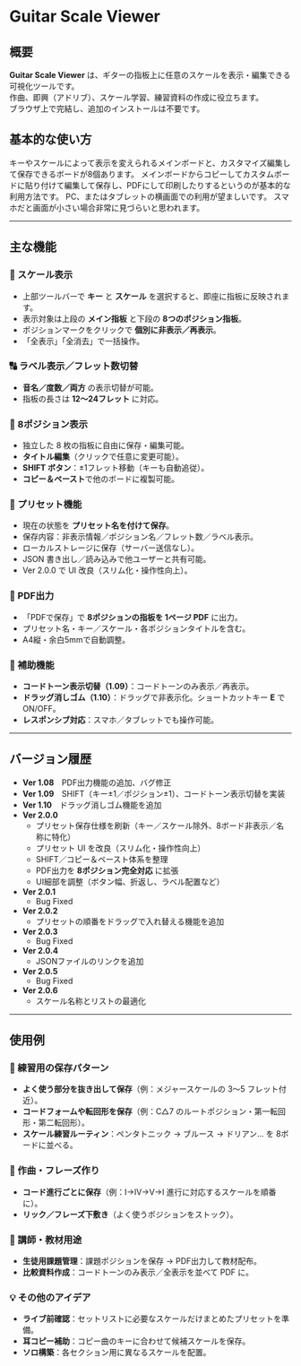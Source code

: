 # Guitar Scale Viewer

## 概要
**Guitar Scale Viewer** は、ギターの指板上に任意のスケールを表示・編集できる可視化ツールです。  
作曲、即興（アドリブ）、スケール学習、練習資料の作成に役立ちます。  
ブラウザ上で完結し、追加のインストールは不要です。  

## 基本的な使い方
キーやスケールによって表示を変えられるメインボードと、カスタマイズ編集して保存できるボードが8個あります。
メインボードからコピーしてカスタムボードに貼り付けて編集して保存し、PDFにして印刷したりするというのが基本的な利用方法です。
PC、またはタブレットの横画面での利用が望ましいです。
スマホだと画面が小さい場合非常に見づらいと思われます。

---

## 主な機能

### 🎼 スケール表示
- 上部ツールバーで **キー** と **スケール** を選択すると、即座に指板に反映されます。  
- 表示対象は上段の **メイン指板** と下段の **8つのポジション指板**。  
- ポジションマークをクリックで **個別に非表示／再表示**。  
- 「全表示」「全消去」で一括操作。  

### 🔠 ラベル表示／フレット数切替
- **音名／度数／両方** の表示切替が可能。  
- 指板の長さは **12〜24フレット** に対応。  

### 🎸 8ポジション表示
- 独立した 8 枚の指板に自由に保存・編集可能。  
- **タイトル編集**（クリックで任意に変更可能）。  
- **SHIFT ボタン**：±1フレット移動（キーも自動追従）。  
- **コピー＆ペースト**で他のボードに複製可能。  

### 💾 プリセット機能
- 現在の状態を **プリセット名を付けて保存**。  
- 保存内容：非表示情報／ポジション名／フレット数／ラベル表示。  
- ローカルストレージに保存（サーバー送信なし）。  
- JSON 書き出し／読み込みで他ユーザーと共有可能。  
- Ver 2.0.0 で UI 改良（スリム化・操作性向上）。  

### 📄 PDF出力
- 「PDFで保存」で **8ポジションの指板を 1ページ PDF** に出力。  
- プリセット名・キー／スケール・各ポジションタイトルを含む。  
- A4縦・余白5mmで自動調整。  

### 🎹 補助機能
- **コードトーン表示切替（1.09）**：コードトーンのみ表示／再表示。  
- **ドラッグ消しゴム（1.10）**：ドラッグで非表示化。ショートカットキー **E** で ON/OFF。  
- **レスポンシブ対応**：スマホ／タブレットでも操作可能。  

---

## バージョン履歴
- **Ver 1.08**　PDF出力機能の追加、バグ修正  
- **Ver 1.09**　SHIFT（キー±1／ポジション±1）、コードトーン表示切替を実装  
- **Ver 1.10**　ドラッグ消しゴム機能を追加  
- **Ver 2.0.0**  
  - プリセット保存仕様を刷新（キー／スケール除外、8ボード非表示／名称に特化）  
  - プリセット UI を改良（スリム化・操作性向上）  
  - SHIFT／コピー＆ペースト体系を整理  
  - PDF出力を **8ポジション完全対応** に拡張  
  - UI細部を調整（ボタン幅、折返し、ラベル配置など）
- **Ver 2.0.1**  
  - Bug Fixed
- **Ver 2.0.2**  
  - プリセットの順番をドラッグで入れ替える機能を追加  
- **Ver 2.0.3**  
  - Bug Fixed
- **Ver 2.0.4**  
  - JSONファイルのリンクを追加
- **Ver 2.0.5**  
  - Bug Fixed
- **Ver 2.0.6**  
  - スケール名称とリストの最適化

---

## 使用例

### 🎵 練習用の保存パターン
- **よく使う部分を抜き出して保存**（例：メジャースケールの 3〜5 フレット付近）。  
- **コードフォームや転回形を保存**（例：C△7 のルートポジション・第一転回形・第二転回形）。  
- **スケール練習ルーティン**：ペンタトニック → ブルース → ドリアン… を 8ボードに並べる。  

### 🎹 作曲・フレーズ作り
- **コード進行ごとに保存**（例：I→IV→V→I 進行に対応するスケールを順番に）。  
- **リック／フレーズ下敷き**（よく使うポジションをストック）。  

### 📝 講師・教材用途
- **生徒用課題管理**：課題ポジションを保存 → PDF出力して教材配布。  
- **比較資料作成**：コードトーンのみ表示／全表示を並べて PDF に。  

### 💡 その他のアイデア
- **ライブ前確認**：セットリストに必要なスケールだけまとめたプリセットを準備。  
- **耳コピー補助**：コピー曲のキーに合わせて候補スケールを保存。  
- **ソロ構築**：各セクション用に異なるスケールを配置。  

